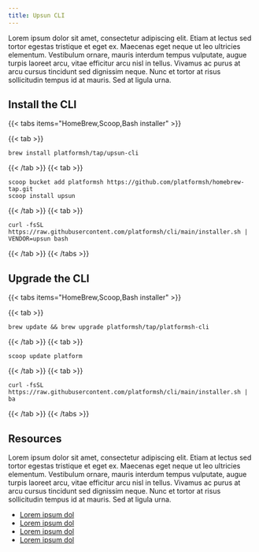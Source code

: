 ```yaml
---
title: Upsun CLI
---
```


Lorem ipsum dolor sit amet, consectetur adipiscing elit. Etiam at lectus sed tortor egestas tristique et eget ex. Maecenas eget neque ut leo ultricies elementum. Vestibulum ornare, mauris interdum tempus vulputate, augue turpis laoreet arcu, vitae efficitur arcu nisl in tellus. Vivamus ac purus at arcu cursus tincidunt sed dignissim neque. Nunc et tortor at risus sollicitudin tempus id at mauris. Sed at ligula urna. 

## Install the CLI

{{< tabs items="HomeBrew,Scoop,Bash installer" >}}

  {{< tab >}}

  ```console
  brew install platformsh/tap/upsun-cli
  ```
  
  {{< /tab >}}
  {{< tab >}}

  ```console
  scoop bucket add platformsh https://github.com/platformsh/homebrew-tap.git
  scoop install upsun
  ```
  
  {{< /tab >}}
  {{< tab >}}

  ```console
  curl -fsSL https://raw.githubusercontent.com/platformsh/cli/main/installer.sh | VENDOR=upsun bash
  ```
  
  {{< /tab >}}
{{< /tabs >}}

## Upgrade the CLI

{{< tabs items="HomeBrew,Scoop,Bash installer" >}}

  {{< tab >}}

  ```console
  brew update && brew upgrade platformsh/tap/platformsh-cli
  ```
  
  {{< /tab >}}
  {{< tab >}}

  ```console
  scoop update platform
  ```
  
  {{< /tab >}}
  {{< tab >}}

  ```console
  curl -fsSL https://raw.githubusercontent.com/platformsh/cli/main/installer.sh | ba
  ```
  
  {{< /tab >}}
{{< /tabs >}}

## Resources

Lorem ipsum dolor sit amet, consectetur adipiscing elit. Etiam at lectus sed tortor egestas tristique et eget ex. Maecenas eget neque ut leo ultricies elementum. Vestibulum ornare, mauris interdum tempus vulputate, augue turpis laoreet arcu, vitae efficitur arcu nisl in tellus. Vivamus ac purus at arcu cursus tincidunt sed dignissim neque. Nunc et tortor at risus sollicitudin tempus id at mauris. Sed at ligula urna. 

- [Lorem ipsum dol]()
- [Lorem ipsum dol]()
- [Lorem ipsum dol]()
- [Lorem ipsum dol]()


